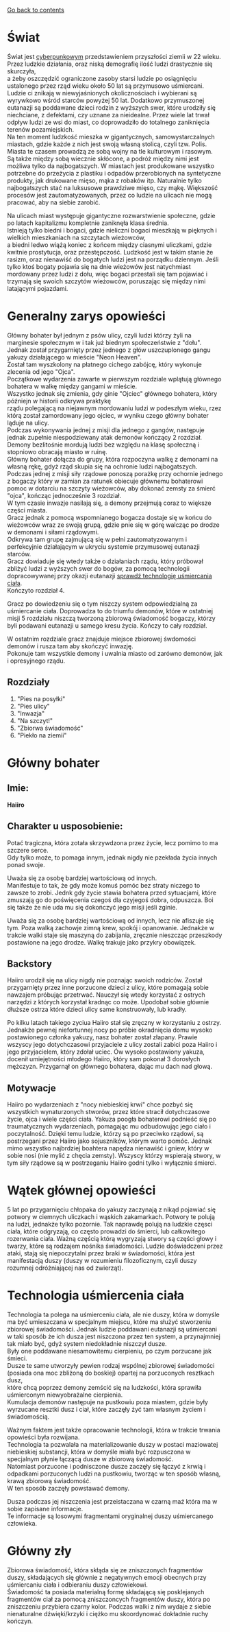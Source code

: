﻿[Go back to contents](../contents.md)
# Świat
Świat jest [cyberpunkowym](https://pl.wikipedia.org/wiki/Cyberpunk) przedstawieniem przyszłości ziemii w 22 wieku.  
Przez ludzkie działania, oraz niską demografię ilość ludzi drastycznie się skurczyła,  
a żeby oszczędzić ograniczone zasoby starsi ludzie po osiągnięciu ustalonego przez rząd wieku około 50 lat są przymusowo uśmiercani.
Ludzie ci znikają w niewyjaśnionych okolicznościach i wybierani są wyrywkowo wśród starców powyżej 50 lat.
Dodatkowo przymuszonej eutanazji są poddawane dzieci rodzin z wyższych swer, które urodziły się niechciane, z defektami, czy uznane za nieidealne.
Przez wiele lat trwał odpływ ludzi ze wsi do miast, co doprowadziło do totalnego zaniknięcia terenów pozamiejskich.  
Na ten moment ludzkość mieszka w gigantycznych, samowystarczalnych miastach, gdzie każde z nich jest swoją własną stolicą, czyli tzw. Polis.  
Miasta te czasem prowadzą ze sobą wojny na tle kulturowym i rasowym.  
Są także między sobą wiecznie skłócone, a podróż między nimi jest możliwa tylko da najbogatszych.
W miastach jest produkowane wszystko potrzebne do przeżycia z plastiku i odpadów przerobionych na syntetyczne produkty, jak drukowane mięso, mąka z robaków itp.
Naturalnie tylko najbogatszych stać na luksusowe prawdziwe mięso, czy mąkę.
Większość procesów jest zautomatyzowanych, przez co ludzie na ulicach nie mogą pracować, aby na siebie zarobić.

Na ulicach miast występuje gigantyczne rozwarstwienie społeczne, gdzie po latach kapitalizmu kompletnie zaniknęła klasa średnia.  
Istnieją tylko biedni i bogaci, gdzie nieliczni bogaci mieszkają w pięknych i wielkich mieszkaniach na szczytach wieżowców,  
a biedni ledwo wiążą koniec z końcem między ciasnymi uliczkami, gdzie kwitnie prostytucja, oraz przestępczość.
Ludzkość jest w takim stanie że rasizm, oraz nienawiść do bogatych ludzi jest na porządku dziennym.
Jeśli tylko ktoś bogaty pojawia się na dnie wieżowów jest natychmiast mordowany przez ludzi z dołu, więc bogaci przestali się tam pojawiać i trzymają się swoich szczytów wieżowców, poruszając się między nimi latającymi pojazdami.

# Generalny zarys opowieści
Główny bohater był jednym z psów ulicy, czyli ludzi którzy żyli na marginesie społecznym w i tak już biednym społeczeństwie z "dołu".  
Jednak został przygarnięty przez jednego z głów uszczuplonego gangu yakuzy działającego w mieście "Neon Heaven".  
Został tam wyszkolony na płatnego cichego zabójcę, który wykonuje zlecenia od jego "Ojca".  
Początkowe wydarzenia zawarte w pierwszym rozdziale wplątują głównego bohatera w walkę między gangami w mieście.  
Wszystko jednak się zmienia, gdy ginie "Ojciec" głównego bohatera, który późniejn w historii odkrywa praktykę  
rządu polegającą na niejawnym mordowaniu ludzi w podeszłym wieku, rzez którą został zamordowany jego ojciec, w wyniku czego główny bohater ląduje na ulicy.  
Podczas wykonywania jednej z misji dla jednego z gangów, następuje jednak zupełnie niespodziewany atak demonów kończący 2 rozdział.
Demony bezlitośnie mordują ludzi bez względu na klasę społeczną i stopniowo obracają miasto w ruinę.  
Główny bohater dołącza do grupy, która rozpoczyna walkę z demonami na własną rękę, gdyż rząd skupia się na ochronie ludzi najbogatszych.
Podczas jednej z misji siły rządowe ponoszą porażkę przy ochornie jednego z bogaczy który w zamian za ratunek obiecuje głównemu bohaterowi pomoc w dotarciu na szczyty wieżowców, aby dokonać zemsty za śmierć "ojca", kończąc jednocześnie 3 rozdział.  
W tym czasie inwazje nasilają się, a demony przejmują coraz to większe części miasta.  
Gracz jednak z pomocą wspomnianego bogacza dostaje się w końcu do wieżowców wraz ze swoją grupą, gdzie pnie się w górę walcząc po drodze w demonami i siłami rządowymi.  
Odkrywa tam grupę zajmującą się w pełni zautomatyzowanym i perfekcyjnie działającym w ukryciu systemie przymusowej eutanazji starców.  
Gracz dowiaduje się wtedy także o działaniach rządu, który próbował zbliżyć ludzi z wyższych swer do bogów, za pomocą technologii dopracowywanej przy okazji eutanazji [sprawdź technologię uśmiercania ciała](#technologia-uśmiercenia-ciała).  
Kończyto rozdział 4.

Gracz po dowiedzeniu się o tym niszczy system odpowiedzialną za uśmiercanie ciała.
Doprowadza to do triumfu demonów, które w ostatniej misji 5 rozdziału niszczą tworzoną zbiorową świadomość bogaczy, którzy byli podawani eutanazji u samego kresu życia.
Kończy to cały rozdział.

W ostatnim rozdziale gracz znajduje miejsce zbiorowej śwdomości demonów i rusza tam aby skończyć inwazję.  
Pokonuje tam wszystkie demony i uwalnia miasto od zarówno demonów, jak i opresyjnego rządu.

## Rozdziały
1. "Pies na posyłki"
2. "Pies ulicy"
3. "Inwazja"
4. "Na szczyt!"
5. "Zbiorwa świadomość"
6. "Piekło na ziemii"

# Główny bohater

## Imie:
**Haiiro**

## Charakter u usposobienie:
Potać tragiczna, która zotała skrzywdzona przez życie, lecz pomimo to ma szczere serce.  
Gdy tylko może, to pomaga innym, jednak nigdy nie pzekłada życia innych ponad swoje.  

Uważa się za osobę bardziej wartościową od innych.  
Manifestuje to tak, że gdy może komuś pomóc bez straty niczego to zawsze to zrobi.
Jednk gdy życie stawia bohatera przed sytuacjami, które zmuszają go do poświęcenia czegoś dla czyjegoś dobra, odpuszcza.
Boi się także że nie uda mu się dokończyć jego misji jeśli zginie.

Uważa się za osobę bardziej wartościową od innych, lecz nie afiszuje się tym.
Poza walką zachowje zimną krew, spokój i opanowanie.
Jednakże w trakcie walki staje się maszyną do zabijania, zręcznie nieszcząc przeszkody postawione na jego drodze.
Walkę trakuje jako przykry obowiązek.

## Backstory
Haiiro urodził się na ulicy nigdy nie poznając swoich rodziców.
Został przygarnięty przez inne porzucone dzieci z ulicy, które pomagają sobie nawzajem próbując przetrwać.
Nauczył się wtedy korzystać z ostrych narzędzi z których korzystał kradnąc co może.
Upodobał sobie głównie dłuższe ostrza które dzieci ulicy same konstruowały, lub kradły.

Po kilku latach takiego zyciua Haiiro stał się zręczny w korzystaniu z ostrzy.
Jednakże pewnej niefortunnej nocy po próbie okradnięcia domu wysoko postawionego członka yakuzy, nasz bohater został złapany.
Prawie wszyscy jego dotychczasowi przyjaciele z ulicy zostali zabici poza Haiiro i jego przyjacielem, który zdołał uciec.
Ów wysoko postawiony yakuza, docenił umiejętności młodego Haiiro, który sam pokonał 3 dorosłych mężczyzn.
Przygarnął on głównego bohatera, dając mu dach nad głową.

## Motywacje
Haiiro po wydarzeniach z "nocy niebieskiej krwi" chce pozbyć się wszystkich wynaturzonych stworów, 
przez które stracił dotychczasowe życie, ojca i wiele części ciała.
Yakuza poogła bohaterowi podnieść się po traumatycznych wydarzeniach, pomagając mu odbudowując jego ciało i poczytalność.
Dzięki temu ludzie, którzy są po przeciwko rządowi, są postrzegani przez Haiiro jako sojuszników, którym warto pomóc.
Jednak mimo wszystko najbrdziej boahtera napędza nienawiść i gniew, który w sobie nosi (nie mylić z chęcia zemsty).
Wszyscy którzy wspierają stwory, w tym siły rządowe są w postrzeganiu Haiiro godni tylko i wyłącznie śmierci.

# Wątek głównej opowieści
5 lat po przygarnięciu chłopaka do yakuzy zaczynają z nikąd pojawiać się potwory w ciemnych uliczkach i wąskich zakamarkach.
Potwory te polują na ludzi, jednakże tylko pozornie. 
Tak naprawdę polują na ludzkie częsci ciała, które odgryzają, co często prowadzi do śmierci, lub całkowitego rozerwania ciała.
Ważną częścią którą wygryzają stwory są części głowy i twarzy, które są rodzajem nośnika świadomości.
Ludzie doświadczeni przez ataki, stają się niepoczytalni przez braki w świadomości, 
która jest manifestacją duszy (duszy w rozumieniu filozoficznym, czyli duszy rozumnej odróżniającej nas od zwierząt).

# Technologia uśmiercenia ciała
Technologia ta polega na uśmierceniu ciała, ale nie duszy, która w domyśle ma być umieszczana w specjalnym miejscu, które ma służyć stworzeniu zbiorowej świadomości.
Jednak ludzie poddawani eutanazji są uśmiercani w taki sposób że ich dusza jest niszczona przez ten system, a przynajmniej tak miało być, gdyż system niedokładnie niszczył dusze.  
Były one  poddawane niesamowitemu cierpieniu, po czym porzucane jak śmieci.  
Dusze te same utworzyły pewien rodzaj wspólnej zbiorowej świadomości (posiada ona moc zbliżoną do boskiej) opartej na porzuconych resztkach dusz,  
które chcą poprzez demony zemścić się na ludzkości, która sprawiła uśmierconym niewyobrażalne cierpienia.  
Kumulacja demonów następuje na pustkowiu poza miastem, gdzie były wyrzucane resztki dusz i ciał, które zaczęły żyć tam własnym życiem i świadomością.

Ważnym faktem jest także opracowanie technologii, która w trakcie trwania opowieści była rozwijana.  
Technologia ta pozwalała na materializowanie duszy w postaci maziowatej niebieskiej substancji, która w domyśle miała być rozpusczona w specjalnym płynie łączącą dusze w zbiorową świadomość.  
Natomiast porzucone i podnisczone dusze zaczęły się łączyć z krwią i odpadkami porzuconych ludzi na pustkowiu, tworząc w ten sposób własną, krawą zbiorową świadomość.  
W ten sposób zaczęły powstawać demony.

Dusza podczas jej niszczenia jest przeistaczana w czarną maź która ma w sobie zapisane informacje.  
Te informacje są losowymi fragmentami oryginalnej duszy uśmiercanego człowieka.

# Główny zły
Zbiorowa świadomość, która skłąda się ze zniszczonych fragmentów duszy, składających się głównie z negatywnych emocji obecnych przy uśmiercaniu ciała i odbieraniu duszy człowiekowi.  
Świadomość ta posiada materialną formę składającą się posklejanych fragmentów ciał za pomocą zniszczoncych fragmentów duszy, która po zniszczeniu przybiera czarny kolor.
Podczas walki z nim wydaje z siebie nienaturalne dźwięki/krzyki i ciężko mu skoordynować dokładnie ruchy kończyn.
